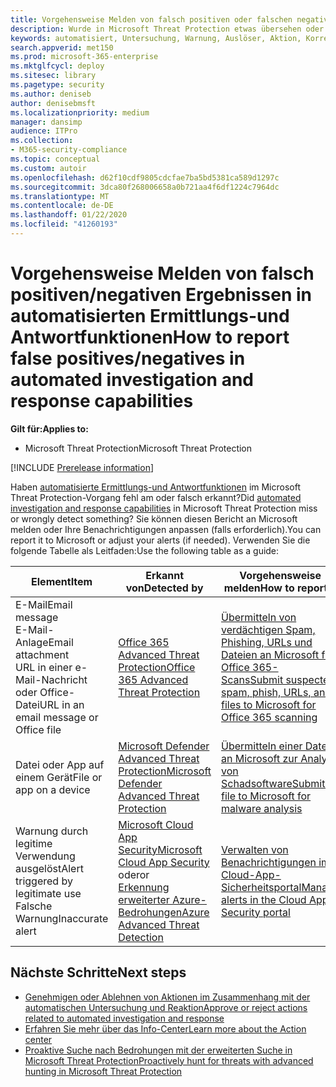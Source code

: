 ```yaml
---
title: Vorgehensweise Melden von falsch positiven oder falschen negativen Daten in Air in Microsoft Threat Protection
description: Wurde in Microsoft Threat Protection etwas übersehen oder fälschlicherweise von Air erkannt? Hier erfahren Sie, wie Sie falsch positive Ergebnisse oder falsch negative Informationen zur Analyse an Microsoft übermitteln.
keywords: automatisiert, Untersuchung, Warnung, Auslöser, Aktion, Korrektur, falsch positiv, falsch negativ
search.appverid: met150
ms.prod: microsoft-365-enterprise
ms.mktglfcycl: deploy
ms.sitesec: library
ms.pagetype: security
ms.author: deniseb
author: denisebmsft
ms.localizationpriority: medium
manager: dansimp
audience: ITPro
ms.collection:
- M365-security-compliance
ms.topic: conceptual
ms.custom: autoir
ms.openlocfilehash: d62f10cdf9805cdcfae7ba5bd5381ca589d1297c
ms.sourcegitcommit: 3dca80f268006658a0b721aa4f6df1224c7964dc
ms.translationtype: MT
ms.contentlocale: de-DE
ms.lasthandoff: 01/22/2020
ms.locfileid: "41260193"
---
```

# <a name="how-to-report-false-positivesnegatives-in-automated-investigation-and-response-capabilities"></a><span data-ttu-id="91568-105">Vorgehensweise Melden von falsch positiven/negativen Ergebnissen in automatisierten Ermittlungs-und Antwortfunktionen</span><span class="sxs-lookup"><span data-stu-id="91568-105">How to report false positives/negatives in automated investigation and response capabilities</span></span>

<span data-ttu-id="91568-106">**Gilt für:**</span><span class="sxs-lookup"><span data-stu-id="91568-106">**Applies to:**</span></span>
- <span data-ttu-id="91568-107">Microsoft Threat Protection</span><span class="sxs-lookup"><span data-stu-id="91568-107">Microsoft Threat Protection</span></span>

[!INCLUDE [Prerelease information](../includes/prerelease.md)]

<span data-ttu-id="91568-108">Haben [automatisierte Ermittlungs-und Antwortfunktionen](mtp-autoir.md) im Microsoft Threat Protection-Vorgang fehl am oder falsch erkannt?</span><span class="sxs-lookup"><span data-stu-id="91568-108">Did [automated investigation and response capabilities](mtp-autoir.md) in Microsoft Threat Protection miss or wrongly detect something?</span></span> <span data-ttu-id="91568-109">Sie können diesen Bericht an Microsoft melden oder Ihre Benachrichtigungen anpassen (falls erforderlich).</span><span class="sxs-lookup"><span data-stu-id="91568-109">You can report it to Microsoft or adjust your alerts (if needed).</span></span> <span data-ttu-id="91568-110">Verwenden Sie die folgende Tabelle als Leitfaden:</span><span class="sxs-lookup"><span data-stu-id="91568-110">Use the following table as a guide:</span></span> 


|<span data-ttu-id="91568-111">Element</span><span class="sxs-lookup"><span data-stu-id="91568-111">Item</span></span>  |<span data-ttu-id="91568-112">Erkannt von</span><span class="sxs-lookup"><span data-stu-id="91568-112">Detected by</span></span>  |<span data-ttu-id="91568-113">Vorgehensweise melden</span><span class="sxs-lookup"><span data-stu-id="91568-113">How to report it</span></span>  |
|---------|---------|---------|
|<span data-ttu-id="91568-114">E-Mail</span><span class="sxs-lookup"><span data-stu-id="91568-114">Email message</span></span> <br/><span data-ttu-id="91568-115">E-Mail-Anlage</span><span class="sxs-lookup"><span data-stu-id="91568-115">Email attachment</span></span> <br/><span data-ttu-id="91568-116">URL in einer e-Mail-Nachricht oder Office-Datei</span><span class="sxs-lookup"><span data-stu-id="91568-116">URL in an email message or Office file</span></span>      |[<span data-ttu-id="91568-117">Office 365 Advanced Threat Protection</span><span class="sxs-lookup"><span data-stu-id="91568-117">Office 365 Advanced Threat Protection</span></span>](https://docs.microsoft.com/microsoft-365/security/office-365-security/office-365-atp)        |[<span data-ttu-id="91568-118">Übermitteln von verdächtigen Spam, Phishing, URLs und Dateien an Microsoft für Office 365-Scans</span><span class="sxs-lookup"><span data-stu-id="91568-118">Submit suspected spam, phish, URLs, and files to Microsoft for Office 365 scanning</span></span>](https://docs.microsoft.com/microsoft-365/security/office-365-security/admin-submission)         |
|<span data-ttu-id="91568-119">Datei oder App auf einem Gerät</span><span class="sxs-lookup"><span data-stu-id="91568-119">File or app on a device</span></span>    |[<span data-ttu-id="91568-120">Microsoft Defender Advanced Threat Protection</span><span class="sxs-lookup"><span data-stu-id="91568-120">Microsoft Defender Advanced Threat Protection</span></span>](https://docs.microsoft.com/windows/security/threat-protection)         |[<span data-ttu-id="91568-121">Übermitteln einer Datei an Microsoft zur Analyse von Schadsoftware</span><span class="sxs-lookup"><span data-stu-id="91568-121">Submit a file to Microsoft for malware analysis</span></span>](https://www.microsoft.com/wdsi/filesubmission)         |
|<span data-ttu-id="91568-122">Warnung durch legitime Verwendung ausgelöst</span><span class="sxs-lookup"><span data-stu-id="91568-122">Alert triggered by legitimate use</span></span> <br/><span data-ttu-id="91568-123">Falsche Warnung</span><span class="sxs-lookup"><span data-stu-id="91568-123">Inaccurate alert</span></span>    |[<span data-ttu-id="91568-124">Microsoft Cloud App Security</span><span class="sxs-lookup"><span data-stu-id="91568-124">Microsoft Cloud App Security</span></span>](https://docs.microsoft.com/cloud-app-security)<br/> <span data-ttu-id="91568-125">oder</span><span class="sxs-lookup"><span data-stu-id="91568-125">or</span></span> <br/>[<span data-ttu-id="91568-126">Erkennung erweiterter Azure-Bedrohungen</span><span class="sxs-lookup"><span data-stu-id="91568-126">Azure Advanced Threat Detection</span></span>](https://docs.microsoft.com/azure/security/fundamentals/threat-detection)         |[<span data-ttu-id="91568-127">Verwalten von Benachrichtigungen im Cloud-App-Sicherheitsportal</span><span class="sxs-lookup"><span data-stu-id="91568-127">Manage alerts in the Cloud App Security portal</span></span>](https://docs.microsoft.com/cloud-app-security/managing-alerts)         |


## <a name="next-steps"></a><span data-ttu-id="91568-128">Nächste Schritte</span><span class="sxs-lookup"><span data-stu-id="91568-128">Next steps</span></span>

- [<span data-ttu-id="91568-129">Genehmigen oder Ablehnen von Aktionen im Zusammenhang mit der automatischen Untersuchung und Reaktion</span><span class="sxs-lookup"><span data-stu-id="91568-129">Approve or reject actions related to automated investigation and response</span></span>](mtp-autoir-actions.md)
- [<span data-ttu-id="91568-130">Erfahren Sie mehr über das Info-Center</span><span class="sxs-lookup"><span data-stu-id="91568-130">Learn more about the Action center</span></span>](mtp-action-center.md)
- [<span data-ttu-id="91568-131">Proaktive Suche nach Bedrohungen mit der erweiterten Suche in Microsoft Threat Protection</span><span class="sxs-lookup"><span data-stu-id="91568-131">Proactively hunt for threats with advanced hunting in Microsoft Threat Protection</span></span>](advanced-hunting-overview.md)
